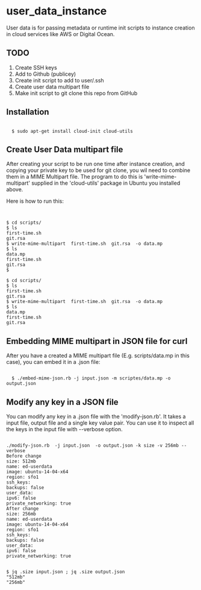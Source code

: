 # user_data_instance

User data is for passing metadata or runtime init scripts to instance creation in cloud services like AWS or Digital Ocean.

## TODO

1. Create SSH keys
2. Add to Github (publicey)
3. Create init script to add to user/.ssh
4. Create user data multipart file
5. Make init script to git clone this repo from GitHub

## Installation

```

  $ sudo apt-get install cloud-init cloud-utils

```

## Create User Data multipart file

After creating your script to be run one time after instance creation,
and copying your private key to be used for git clone,
you wil need to combine them in a MIME Multipart file. The program to do this is
'write-mime-multipart' supplied in the 'cloud-utils' package in Ubuntu
you installed above.


Here is how to run this:

```


$ cd scripts/
$ ls
first-time.sh
git.rsa
$ write-mime-multipart  first-time.sh  git.rsa  -o data.mp
$ ls
data.mp
first-time.sh
git.rsa
$ 

$ cd scripts/
$ ls
first-time.sh
git.rsa
$ write-mime-multipart  first-time.sh  git.rsa  -o data.mp
$ ls
data.mp
first-time.sh
git.rsa

```

## Embedding MIME multipart in JSON file for curl 

After you have a created a MIME multipart file (E.g. scripts/data.mp in this case),
you can embed it in a .json file:

```

  $ ./embed-mime-json.rb -j input.json -m scriptes/data.mp -o output.json

```

## Modify any key in a JSON file

You can modify any key in a .json file with the 'modify-json.rb'.
It takes a input file, output file and a single key value pair.
You can use it to  inspect all the keys in the input file with --verbose option.

```

./modify-json.rb  -j input.json  -o output.json -k size -v 256mb --verbose
Before change
size: 512mb
name: ed-userdata
image: ubuntu-14-04-x64
region: sfo1
ssh_keys: 
backups: false
user_data: 
ipv6: false
private_networking: true
After change
size: 256mb
name: ed-userdata
image: ubuntu-14-04-x64
region: sfo1
ssh_keys: 
backups: false
user_data: 
ipv6: false
private_networking: true


$ jq .size input.json ; jq .size output.json 
"512mb"
"256mb"

```

